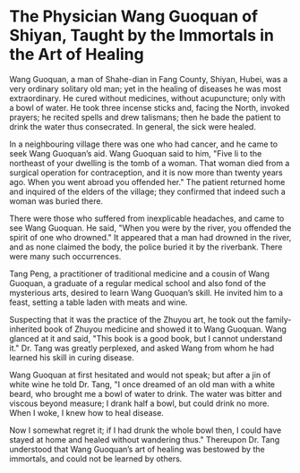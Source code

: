 # The Physician Wang Guoquan of Shiyan, Taught by the Immortals in the Art of Healing

Wang Guoquan, a man of Shahe-dian in Fang County, Shiyan, Hubei, was a very ordinary solitary old man; yet in the healing of diseases he was most extraordinary. He cured without medicines, without acupuncture; only with a bowl of water. He took three incense sticks and, facing the North, invoked prayers; he recited spells and drew talismans; then he bade the patient to drink the water thus consecrated. In general, the sick were healed.

In a neighbouring village there was one who had cancer, and he came to seek Wang Guoquan’s aid. Wang Guoquan said to him, "Five li to the northeast of your dwelling is the tomb of a woman. That woman died from a surgical operation for contraception, and it is now more than twenty years ago. When you went abroad you offended her." The patient returned home and inquired of the elders of the village; they confirmed that indeed such a woman was buried there.

There were those who suffered from inexplicable headaches, and came to see Wang Guoquan. He said, "When you were by the river, you offended the spirit of one who drowned." It appeared that a man had drowned in the river, and as none claimed the body, the police buried it by the riverbank. There were many such occurrences.

Tang Peng, a practitioner of traditional medicine and a cousin of Wang Guoquan, a graduate of a regular medical school and also fond of the mysterious arts, desired to learn Wang Guoquan’s skill. He invited him to a feast, setting a table laden with meats and wine.

Suspecting that it was the practice of the Zhuyou art, he took out the family-inherited book of Zhuyou medicine and showed it to Wang Guoquan. Wang glanced at it and said, "This book is a good book, but I cannot understand it." Dr. Tang was greatly perplexed, and asked Wang from whom he had learned his skill in curing disease.

Wang Guoquan at first hesitated and would not speak; but after a jin of white wine he told Dr. Tang, "I once dreamed of an old man with a white beard, who brought me a bowl of water to drink. The water was bitter and viscous beyond measure; I drank half a bowl, but could drink no more. When I woke, I knew how to heal disease.

Now I somewhat regret it; if I had drunk the whole bowl then, I could have stayed at home and healed without wandering thus." Thereupon Dr. Tang understood that Wang Guoquan’s art of healing was bestowed by the immortals, and could not be learned by others.
